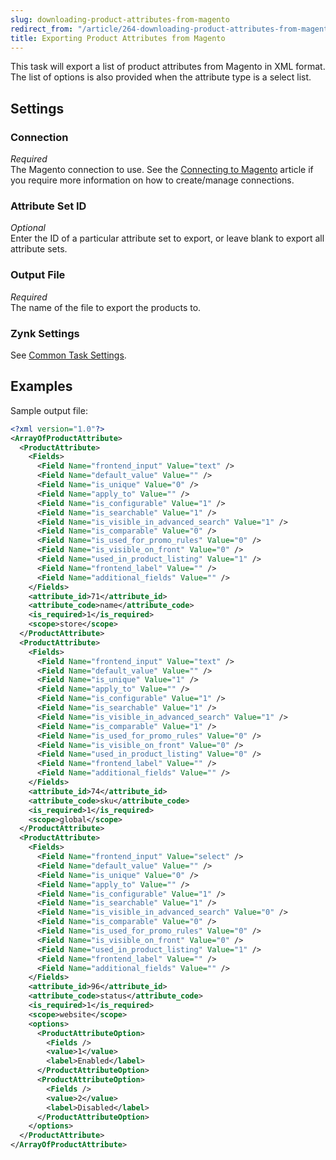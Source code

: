 ```yaml
---
slug: downloading-product-attributes-from-magento
redirect_from: "/article/264-downloading-product-attributes-from-magento"
title: Exporting Product Attributes from Magento
---
```

This task will export a list of product attributes from Magento in XML format. The list of options is also provided when the attribute type is a select list.

## Settings
### Connection
_Required_  
The Magento connection to use. See the [Connecting to Magento](connecting-to-magento) article if you require more information on how to create/manage connections.

### Attribute Set ID
_Optional_  
Enter the ID of a particular attribute set to export, or leave blank to export all attribute sets.

### Output File
_Required_  
The name of the file to export the products to.

### Zynk Settings
See [Common Task Settings](common-task-settings).

## Examples
Sample output file:
```xml
<?xml version="1.0"?>
<ArrayOfProductAttribute>
  <ProductAttribute>
    <Fields>
      <Field Name="frontend_input" Value="text" />
      <Field Name="default_value" Value="" />
      <Field Name="is_unique" Value="0" />
      <Field Name="apply_to" Value="" />
      <Field Name="is_configurable" Value="1" />
      <Field Name="is_searchable" Value="1" />
      <Field Name="is_visible_in_advanced_search" Value="1" />
      <Field Name="is_comparable" Value="0" />
      <Field Name="is_used_for_promo_rules" Value="0" />
      <Field Name="is_visible_on_front" Value="0" />
      <Field Name="used_in_product_listing" Value="1" />
      <Field Name="frontend_label" Value="" />
      <Field Name="additional_fields" Value="" />
    </Fields>
    <attribute_id>71</attribute_id>
    <attribute_code>name</attribute_code>
    <is_required>1</is_required>
    <scope>store</scope>
  </ProductAttribute>
  <ProductAttribute>
    <Fields>
      <Field Name="frontend_input" Value="text" />
      <Field Name="default_value" Value="" />
      <Field Name="is_unique" Value="1" />
      <Field Name="apply_to" Value="" />
      <Field Name="is_configurable" Value="1" />
      <Field Name="is_searchable" Value="1" />
      <Field Name="is_visible_in_advanced_search" Value="1" />
      <Field Name="is_comparable" Value="1" />
      <Field Name="is_used_for_promo_rules" Value="0" />
      <Field Name="is_visible_on_front" Value="0" />
      <Field Name="used_in_product_listing" Value="0" />
      <Field Name="frontend_label" Value="" />
      <Field Name="additional_fields" Value="" />
    </Fields>
    <attribute_id>74</attribute_id>
    <attribute_code>sku</attribute_code>
    <is_required>1</is_required>
    <scope>global</scope>
  </ProductAttribute>
  <ProductAttribute>
    <Fields>
      <Field Name="frontend_input" Value="select" />
      <Field Name="default_value" Value="" />
      <Field Name="is_unique" Value="0" />
      <Field Name="apply_to" Value="" />
      <Field Name="is_configurable" Value="1" />
      <Field Name="is_searchable" Value="1" />
      <Field Name="is_visible_in_advanced_search" Value="0" />
      <Field Name="is_comparable" Value="0" />
      <Field Name="is_used_for_promo_rules" Value="0" />
      <Field Name="is_visible_on_front" Value="0" />
      <Field Name="used_in_product_listing" Value="1" />
      <Field Name="frontend_label" Value="" />
      <Field Name="additional_fields" Value="" />
    </Fields>
    <attribute_id>96</attribute_id>
    <attribute_code>status</attribute_code>
    <is_required>1</is_required>
    <scope>website</scope>
    <options>
      <ProductAttributeOption>
        <Fields />
        <value>1</value>
        <label>Enabled</label>
      </ProductAttributeOption>
      <ProductAttributeOption>
        <Fields />
        <value>2</value>
        <label>Disabled</label>
      </ProductAttributeOption>
    </options>
  </ProductAttribute>
</ArrayOfProductAttribute>
``` 